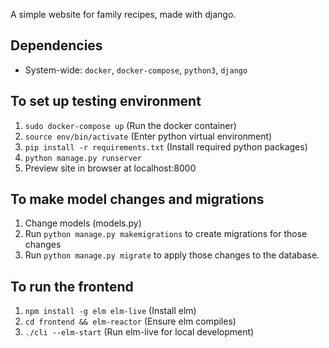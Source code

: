 A simple website for family recipes, made with django.

## Dependencies
- System-wide: ```docker```, ```docker-compose```, ```python3```, ```django```

## To set up testing environment
1. ```sudo docker-compose up``` (Run the docker container)
2. ```source env/bin/activate``` (Enter python virtual environment)
3. ```pip install -r requirements.txt``` (Install required python packages)
4. ```python manage.py runserver```
5. Preview site in browser at localhost:8000

## To make model changes and migrations
1. Change models (models.py)
2. Run ```python manage.py makemigrations``` to create migrations for those changes
3. Run ```python manage.py migrate``` to apply those changes to the database.

## To run the frontend
1. ```npm install -g elm elm-live``` (Install elm)
2. ```cd frontend && elm-reactor``` (Ensure elm compiles)
3. ```./cli --elm-start``` (Run elm-live for local development)
